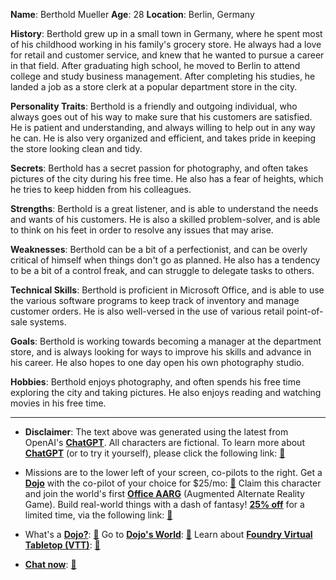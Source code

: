**Name**: Berthold Mueller
**Age**: 28
**Location**: Berlin, Germany

**History**:
Berthold grew up in a small town in Germany, where he spent most of his childhood working in his family's grocery store. He always had a love for retail and customer service, and knew that he wanted to pursue a career in that field. After graduating high school, he moved to Berlin to attend college and study business management. After completing his studies, he landed a job as a store clerk at a popular department store in the city.

**Personality Traits**:
Berthold is a friendly and outgoing individual, who always goes out of his way to make sure that his customers are satisfied. He is patient and understanding, and always willing to help out in any way he can. He is also very organized and efficient, and takes pride in keeping the store looking clean and tidy.

**Secrets**:
Berthold has a secret passion for photography, and often takes pictures of the city during his free time. He also has a fear of heights, which he tries to keep hidden from his colleagues.

**Strengths**:
Berthold is a great listener, and is able to understand the needs and wants of his customers. He is also a skilled problem-solver, and is able to think on his feet in order to resolve any issues that may arise.

**Weaknesses**:
Berthold can be a bit of a perfectionist, and can be overly critical of himself when things don't go as planned. He also has a tendency to be a bit of a control freak, and can struggle to delegate tasks to others.

**Technical Skills**:
Berthold is proficient in Microsoft Office, and is able to use the various software programs to keep track of inventory and manage customer orders. He is also well-versed in the use of various retail point-of-sale systems.

**Goals**:
Berthold is working towards becoming a manager at the department store, and is always looking for ways to improve his skills and advance in his career. He also hopes to one day open his own photography studio.

**Hobbies**:
Berthold enjoys photography, and often spends his free time exploring the city and taking pictures. He also enjoys reading and watching movies in his free time.
 

---
* **Disclaimer**: The text above was generated using the latest from OpenAI's [**ChatGPT**](https://openai.com/blog/chatgpt/).  All characters are fictional.  To learn more about [**ChatGPT**](https://openai.com/blog/chatgpt/) (or to try it yourself), please click the following link: [:closed_book:](https://openai.com/blog/chatgpt/)

* Missions are to the lower left of your screen, co-pilots to the right. Get a [**Dojo**](https://workmates.live/marketplace) with the co-pilot of your choice for $25/mo: [:green_book:](https://workmates.live/marketplace) Claim this character and join the world's first [**Office AARG**](https://dojos.world) (Augmented Alternate Reality Game). Build real-world things with a dash of fantasy! [**25% off**](https://blog.workmates.live/deal-on-a-dojo) for a limited time, via the following link: [:green_book:](https://blog.workmates.live/deal-on-a-dojo) 

* What's a [**Dojo?**](https://workdojos.com): [:blue_book:](https://workdojos.com)  Go to [**Dojo's World**](https://dojos.world): [:blue_book:](https://dojos.world)  Learn about [**Foundry Virtual Tabletop (VTT)**](https://foundryvtt.com): [:closed_book:](https://foundryvtt.com/)

* [**Chat now**](https://chat.workmates.live/channel/support): [:ledger:](https://chat.workmates.live/channel/support)